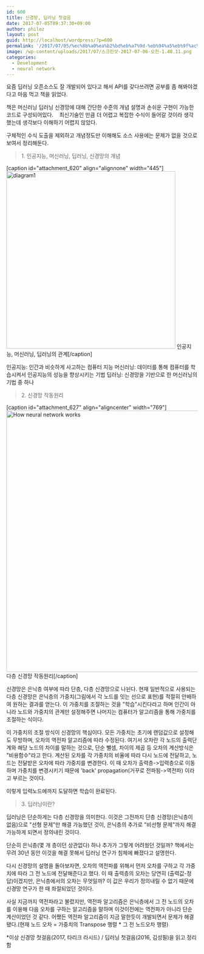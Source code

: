 ```yaml
---
id: 600
title: 신경망, 딥러닝 첫걸음
date: 2017-07-05T09:37:30+09:00
author: philoz
layout: post
guid: http://localhost/wordpress/?p=600
permalink: '/2017/07/05/%ec%8b%a0%ea%b2%bd%eb%a7%9d-%eb%94%a5%eb%9f%ac%eb%8b%9d-%ec%b2%ab%ea%b1%b8%ec%9d%8c/'
image: /wp-content/uploads/2017/07/스크린샷-2017-07-06-오전-1.48.11.png
categories:
  - Development
  - neural network
---
```

요즘 딥러닝 오픈소스도 잘 개발되어 있다고 해서 API를 갖다쓰려면 공부를 좀 해봐야겠다고 마음 먹고 책을 읽었다.

책은 머신러닝 딥러닝 신경망에 대해 간단한 수준의 개념 설명과 손쉬운 구현이 가능한 코드로 구성되어있다. &nbsp; &nbsp;최신기술인 만큼 더 어렵고 복잡한 수식이 들어갈 것이라 생각했는데 생각보다 이해하기 어렵지 않았다.

구체적인 수식 도출을 제외하고 개념정도만 이해해도 소스 사용에는 문제가 없을 것으로 보여서 정리해둔다.
<blockquote>1. 인공지능, 머신러닝, 딥러닝, 신경망의 개념</blockquote>
[caption id="attachment_620" align="alignnone" width="445"]<img class="size-full wp-image-620" src="/assets/wp-content/uploads/2017/07/스크린샷-2017-07-06-오전-1.48.11.png" alt="diagram1" width="445" height="465"> 인공지능, 머신러닝, 딥러닝의 관계[/caption]

<!--more-->

인공지능: 인간과 비슷하게 사고하는 컴퓨터 지능
머신러닝: 데이터를 통해 컴퓨터를 학습시켜서 인공지능의 성능을 향상시키는 기법
딥러닝: 신경망을 기반으로 한 머신러닝의 기법 중 하나
<blockquote>2. 신경망 작동원리</blockquote>
[caption id="attachment_627" align="aligncenter" width="769"]<img class="size-full wp-image-627" src="/assets/wp-content/uploads/2017/07/스크린샷-2017-07-06-오전-2.18.23.png" alt="How neural network works" width="769" height="686"> 다층 신경망 작동원리[/caption]

신경망은 은닉층 여부에 따라 단층, 다층 신경망으로 나뉜다.
현재 일반적으로 사용되는 다층 신경망은 은닉층의 가중치(그림에서 각 노드를 잇는 선으로 표현)를 적절히 안배하여 원하는 결과를 얻는다.
이 가중치를 조절하는 것을 "학습"시킨다라고 하며 인간이 아니라 노드와 가중치의 관계만 설정해주면 나머지는 컴퓨터가 알고리즘을 통해 가중치를 조절하는 식이다.

이 가중치의 조절 방식이 신경망의 핵심이다. 모든 가중치는 초기에 랜덤값으로 설정해도 무방하며, 오차의 역전파 알고리즘에 따라 수정된다. 여기서 오차란 각 노드의 출력단계와 해당 노드의 차이를 말하는 것으로, 단순 뺄셈, 차이의 제곱 등 오차의 계산방식은 "비용함수"라고 한다. 계산된 오차를 각 가중치의 비율에 따라 다시 노드에 전달하고, 노드는 전달받은 오차에 따라 가중치를 변경한다. 이 때 오차가 출력층-&gt;입력층으로 이동하며 가중치를 변경시키기 때문에 'back' propagation(거꾸로 전파됨-&gt;역전파) 이라고 부르는 것이다.

이렇게 입력노드에까지 도달하면 학습이 완료된다.
<blockquote>3. 딥러닝이란?</blockquote>
딥러닝은 단순하게는 다층 신경망을 의미한다. 이것은 그전까지 단층 신경망(은닉층이 없음)으로 "선형 문제"만 해결 가능했던 것이, 은닉층의 추가로 "비선형 문제"까지 해결가능하게 되면서 정의내린 것이다.

단순히 은닉층(몇 개 층이던 상관없다) 하나 추가가 그렇게 어려웠던 것일까? 책에서는 무려 30년 동안 이것을 해결 못해서 딥러닝 연구가 침체에 빠졌다고 설명한다.

다시 신경망의 설명을 돌아보자면, 오차의 역전파를 위해서 먼저 오차를 구하고 각 가중치에 따라 그 전 노드에 전달해준다고 했다. 이 때 출력층의 오차는 당연히 (출력값-정답)이겠지만, 은닉층에서의 오차는 무엇일까? 이 값은 우리가 정의내릴 수 없기 때문에 신경망 연구가 한 때 좌절되었던 것이다.

사실 지금까지 역전파라고 불렀지만, 역전파 알고리즘은 은닉층에서 그 전 노드의 오차를 이용해 다음 오차를 구하는 알고리즘을 말하며 이것이전에는 역전파가 아니라 단순 계산이었던 것 같다. 어쨌든 역전파 알고리즘이 지금 말한듯이 개발되면서 문제가 해결됐다.(현재 노드 오차 = 가중치의 Transpose 행렬 * 그 전 노드오차 행렬)

*이상 신경망 첫걸음(2017, 타리크 라시드) / 딥러닝 첫걸음(2016, 김성필)을 읽고 정리함